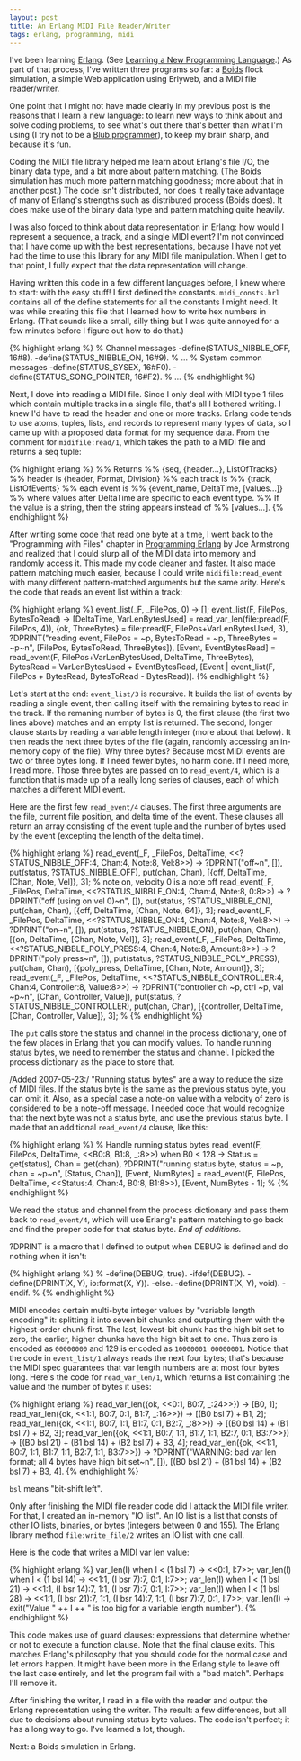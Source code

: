 ```yaml
---
layout: post
title: An Erlang MIDI File Reader/Writer
tags: erlang, programming, midi
---
```


I've been learning [Erlang](http://www.erlang.org/). (See
[Learning a New Programming Language](../../..//2007/05/22/learning-new-programming-language.html).)
As part of that process, I've written three programs so far: a
[Boids](http://en.wikipedia.org/wiki/Boids) flock simulation, a simple Web
application using Erlyweb, and a MIDI file reader/writer.

One point that I might not have made clearly in my previous post is the
reasons that I learn a new language: to learn new ways to think about and
solve coding problems, to see what's out there that's better than what I'm
using (I try not to be a
[Blub programmer](http://www.paulgraham.com/avg.html)), to keep my brain
sharp, and because it's fun.

Coding the MIDI file library helped me learn about Erlang's file I/O, the
binary data type, and a bit more about pattern matching. (The Boids
simulation has much more pattern matching goodness; more about that in
another post.) The code isn't distributed, nor does it really take advantage
of many of Erlang's strengths such as distributed process (Boids does). It
does make use of the binary data type and pattern matching quite heavily.

I was also forced to think about data representation in Erlang: how would I
represent a sequence, a track, and a single MIDI event? I'm not convinced
that I have come up with the best representations, because I have not yet
had the time to use this library for any MIDI file manipulation. When I get
to that point, I fully expect that the data representation will change.

Having written this code in a few different languages before, I knew where
to start: with the easy stuff! I first defined the constants.
`midi_consts.hrl` contains all of the define statements for all the
constants I might need. It was while creating this file that I learned how
to write hex numbers in Erlang. (That sounds like a small, silly thing but I
was quite annoyed for a few minutes before I figure out how to do that.)

{% highlight erlang %}
% Channel messages
-define(STATUS_NIBBLE_OFF, 16#8).
-define(STATUS_NIBBLE_ON, 16#9).
% ...
% System common messages
-define(STATUS_SYSEX, 16#F0).
-define(STATUS_SONG_POINTER, 16#F2).
% ...
{% endhighlight %}

Next, I dove into reading a MIDI file. Since I only deal with MIDI type 1
files which contain multiple tracks in a single file, that's all I bothered
writing. I knew I'd have to read the header and one or more tracks. Erlang
code tends to use atoms, tuples, lists, and records to represent many types
of data, so I came up with a proposed data format for my sequence data. From
the comment for `midifile:read/1`, which takes the path to a MIDI file and
returns a seq tuple:

{% highlight erlang %}
%% Returns
%%   {seq, {header...}, ListOfTracks}
%% header is {header, Format, Division}
%% each track is
%%   {track, ListOfEvents}
%% each event is
%%   {event_name, DeltaTime, [values...]}
%% where values after DeltaTime are specific to each event type.
%% If the value is a string, then the string appears instead of
%% [values...].
{% endhighlight %}

After writing some code that read one byte at a time, I went back to the
"Programming with Files" chapter in
[Programming Erlang](http://books.pragprog.com/titles/jaerlang/) by Joe
Armstrong and realized that I could slurp all of the MIDI data into memory
and randomly access it. This made my code cleaner and faster. It also made
pattern matching much easier, because I could write `midifile:read_event`
with many different pattern-matched arguments but the same arity. Here's the
code that reads an event list within a track:

{% highlight erlang %}
event_list(_F, _FilePos, 0) ->
    [];
event_list(F, FilePos, BytesToRead) ->
    [DeltaTime, VarLenBytesUsed] = read_var_len(file:pread(F, FilePos, 4)),
    {ok, ThreeBytes} = file:pread(F, FilePos+VarLenBytesUsed, 3),
    ?DPRINT("reading event, FilePos = ~p, BytesToRead = ~p, ThreeBytes = ~p~n",
     [FilePos, BytesToRead, ThreeBytes]),
    [Event, EventBytesRead] =
 read_event(F, FilePos+VarLenBytesUsed, DeltaTime, ThreeBytes),
    BytesRead = VarLenBytesUsed + EventBytesRead,
    [Event | event_list(F, FilePos + BytesRead, BytesToRead - BytesRead)].
{% endhighlight %}

Let's start at the end: `event_list/3` is recursive. It builds the list of
events by reading a single event, then calling itself with the remaining
bytes to read in the track. If the remaning number of bytes is 0, the first
clause (the first two lines above) matches and an empty list is returned.
The second, longer clause starts by reading a variable length integer (more
about that below). It then reads the next three bytes of the file (again,
randomly accessing an in-memory copy of the file). Why three bytes? Because
most MIDI events are two or three bytes long. If I need fewer bytes, no harm
done. If I need more, I read more. Those three bytes are passed on to
`read_event/4`, which is a function that is made up of a really long series
of clauses, each of which matches a different MIDI event.

Here are the first few `read_event/4` clauses. The first three arguments are
the file, current file position, and delta time of the event. These clauses
all return an array consisting of the event tuple and the number of bytes
used by the event (excepting the length of the delta time).

{% highlight erlang %}
read_event(_F, _FilePos, DeltaTime,
    <<?STATUS_NIBBLE_OFF:4, Chan:4, Note:8, Vel:8>>) ->
    ?DPRINT("off~n", []),
    put(status, ?STATUS_NIBBLE_OFF),
    put(chan, Chan),
    [{off, DeltaTime, [Chan, Note, Vel]}, 3];
% note on, velocity 0 is a note off
read_event(_F, _FilePos, DeltaTime,
    <<?STATUS_NIBBLE_ON:4, Chan:4, Note:8, 0:8>>) ->
    ?DPRINT("off (using on vel 0)~n", []),
    put(status, ?STATUS_NIBBLE_ON),
    put(chan, Chan),
    [{off, DeltaTime, [Chan, Note, 64]}, 3];
read_event(_F, _FilePos, DeltaTime,
    <<?STATUS_NIBBLE_ON:4, Chan:4, Note:8, Vel:8>>) ->
    ?DPRINT("on~n", []),
    put(status, ?STATUS_NIBBLE_ON),
    put(chan, Chan),
    [{on, DeltaTime, [Chan, Note, Vel]}, 3];
read_event(_F, _FilePos, DeltaTime,
    <<?STATUS_NIBBLE_POLY_PRESS:4, Chan:4, Note:8, Amount:8>>) ->
    ?DPRINT("poly press~n", []),
    put(status, ?STATUS_NIBBLE_POLY_PRESS),
    put(chan, Chan),
    [{poly_press, DeltaTime, [Chan, Note, Amount]}, 3];
read_event(_F, _FilePos, DeltaTime,
    <<?STATUS_NIBBLE_CONTROLLER:4, Chan:4, Controller:8, Value:8>>) ->
    ?DPRINT("controller ch ~p, ctrl ~p, val ~p~n", [Chan, Controller, Value]),
    put(status, ?STATUS_NIBBLE_CONTROLLER),
    put(chan, Chan),
    [{controller, DeltaTime, [Chan, Controller, Value]}, 3]; %
{% endhighlight %}

The `put` calls store the status and channel in the process dictionary, one
of the few places in Erlang that you can modify values. To handle running
status bytes, we need to remember the status and channel. I picked the
process dictionary as the place to store that.

/Added 2007-05-23:/ "Running status bytes" are a way to reduce the size of
MIDI files. If the status byte is the same as the previous status byte, you
can omit it. Also, as a special case a note-on value with a velocity of zero
is considered to be a note-off message. I needed code that would recognize
that the next byte was not a status byte, and use the previous status byte.
I made that an additional `read_event/4` clause, like this:

{% highlight erlang %}
% Handle running status bytes
read_event(F, FilePos, DeltaTime, <<B0:8, B1:8, _:8>>) when B0 < 128 ->
    Status = get(status),
    Chan = get(chan),
    ?DPRINT("running status byte, status = ~p, chan = ~p~n", [Status, Chan]),
    [Event, NumBytes] =
 read_event(F, FilePos, DeltaTime, <<Status:4, Chan:4, B0:8, B1:8>>),
    [Event, NumBytes - 1]; %
{% endhighlight %}

We read the status and channel from the process dictionary and pass them
back to `read_event/4`, which will use Erlang's pattern matching to go back
and find the proper code for that status byte. <em>End of additions.</em>

?DPRINT is a macro that I defined to output when DEBUG is defined and do
nothing when it isn't:

{% highlight erlang %}
% -define(DEBUG, true).
-ifdef(DEBUG).
-define(DPRINT(X, Y), io:format(X, Y)).
-else.
-define(DPRINT(X, Y), void).
-endif. %
{% endhighlight %}

MIDI encodes certain multi-byte integer values by "variable length encoding"
it: splitting it into seven bit chunks and outputting them with the
highest-order chunk first. The last, lowest-bit chunk has the high bit set
to zero, the earlier, higher chunks have the high bit set to one. Thus zero
is encoded as `00000000` and 129 is encoded as `10000001 00000001`. Notice
that the code in `event_list/1` always reads the next four bytes; that's
because the MIDI spec guarantees that var length numbers are at most four
bytes long. Here's the code for `read_var_len/1`, which returns a list
containing the value and the number of bytes it uses:

{% highlight erlang %}
read_var_len({ok, <<0:1, B0:7, _:24>>}) ->
    [B0, 1];
read_var_len({ok, <<1:1, B0:7, 0:1, B1:7, _:16>>}) ->
    [(B0 bsl 7) + B1, 2];
read_var_len({ok, <<1:1, B0:7, 1:1, B1:7, 0:1, B2:7, _:8>>}) ->
    [(B0 bsl 14) + (B1 bsl 7) + B2, 3];
read_var_len({ok, <<1:1, B0:7, 1:1, B1:7, 1:1, B2:7, 0:1, B3:7>>}) ->
    [(B0 bsl 21) + (B1 bsl 14) + (B2 bsl 7) + B3, 4];
read_var_len({ok, <<1:1, B0:7, 1:1, B1:7, 1:1, B2:7, 1:1, B3:7>>}) ->
    ?DPRINT("WARNING: bad var len format; all 4 bytes have high bit set~n", []),
    [(B0 bsl 21) + (B1 bsl 14) + (B2 bsl 7) + B3, 4].
{% endhighlight %}

`bsl` means "bit-shift left".

Only after finishing the MIDI file reader code did I attack the MIDI file
writer. For that, I created an in-memory "IO list". An IO list is a list
that consts of other IO lists, binaries, or bytes (integers between 0 and
155). The Erlang library method `file:write_file/2` writes an IO list with
one call.

Here is the code that writes a MIDI var len value:

{% highlight erlang %}
var_len(I) when I < (1 bsl 7) ->
    <<0:1, I:7>>;
var_len(I) when I < (1 bsl 14) ->
    <<1:1, (I bsr 7):7, 0:1, I:7>>;
var_len(I) when I < (1 bsl 21) ->
    <<1:1, (I bsr 14):7, 1:1, (I bsr 7):7, 0:1, I:7>>;
var_len(I) when I < (1 bsl 28) ->
    <<1:1, (I bsr 21):7, 1:1, (I bsr 14):7, 1:1, (I bsr 7):7, 0:1, I:7>>;
var_len(I) ->
    exit("Value " ++ I ++ " is too big for a variable length number").
{% endhighlight %}

This code makes use of guard clauses: expressions that determine whether or
not to execute a function clause. Note that the final clause exits. This
matches Erlang's philosophy that you should code for the normal case and let
errors happen. It might have been more in the Erlang style to leave off the
last case entirely, and let the program fail with a "bad match". Perhaps
I'll remove it.

After finishing the writer, I read in a file with the reader and output the
Erlang representation using the writer. The result: a few differences, but
all due to decisions about running status byte values. The code isn't
perfect; it has a long way to go. I've learned a lot, though.

Next: a Boids simulation in Erlang.
